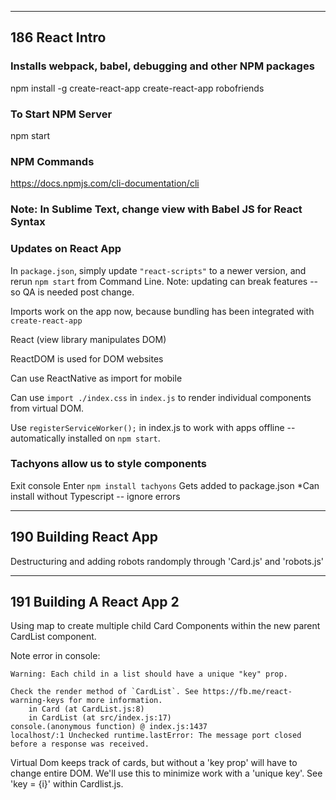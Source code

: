 -----------------------------------
186 React Intro 
-----------------------------------
### Installs webpack, babel, debugging and other NPM packages
npm install -g create-react-app 
create-react-app robofriends

### To Start NPM Server
npm start

### NPM Commands
https://docs.npmjs.com/cli-documentation/cli

### Note: In Sublime Text, change view with Babel JS for React Syntax

### Updates on React App
In `package.json`, simply update `"react-scripts"` to a newer version, and rerun `npm start` from Command Line. Note: updating can break features -- so QA is needed post change.

Imports work on the app now, because bundling has been integrated with `create-react-app`

React (view library manipulates DOM)

ReactDOM is used for DOM websites

Can use ReactNative as import for mobile

Can use `import ./index.css` in `index.js` to render individual components from virtual DOM.

Use `registerServiceWorker();` in index.js to work with apps offline -- automatically installed on `npm start`.

### Tachyons allow us to style components
Exit console
Enter `npm install tachyons`
Gets added to package.json
*Can install without Typescript -- ignore errors

-------------------------------------
190 Building React App
------------------------------------

Destructuring and adding robots randomply through 'Card.js' and 'robots.js'

---------------------------------------
191 Building A React App 2
---------------------------------------

Using map to create multiple child Card Components within the new parent CardList component.

Note error in console:

	Warning: Each child in a list should have a unique "key" prop.

	Check the render method of `CardList`. See https://fb.me/react-warning-keys for more information.
	    in Card (at CardList.js:8)
	    in CardList (at src/index.js:17)
	console.(anonymous function) @ index.js:1437
	localhost/:1 Unchecked runtime.lastError: The message port closed before a response was received.

Virtual Dom keeps track of cards, but without a 'key prop' will have to change entire DOM. We'll use this to minimize work with a 'unique key'. See 'key = {i}' within Cardlist.js.